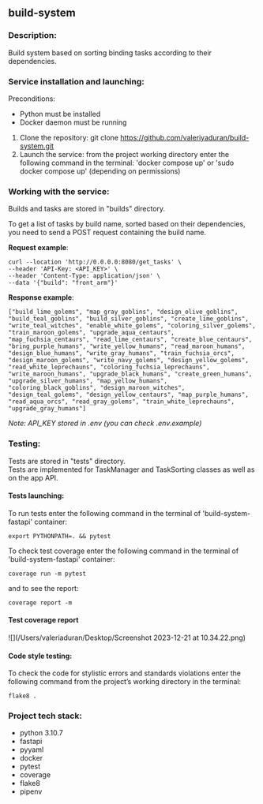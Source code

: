 ## build-system
### Description:
Build system based on sorting binding tasks according to their dependencies.

### Service installation and launching:
Preconditions:
- Python must be installed
- Docker daemon must be running
1) Clone the repository: git clone https://github.com/valeriyaduran/build-system.git
2) Launch the service: from the project working directory enter the following command in the terminal: 'docker compose up' or 'sudo docker compose up' (depending on permissions)


### Working with the service:
Builds and tasks are stored in "builds" directory.

To get a list of tasks by build name, sorted based on their dependencies, you need to send a POST request containing the build name.

**Request example**:
```
curl --location 'http://0.0.0.0:8080/get_tasks' \
--header 'API-Key: <API_KEY>' \
--header 'Content-Type: application/json' \
--data '{"build": "front_arm"}'
```
**Response example**:
```
["build_lime_golems", "map_gray_goblins", "design_olive_goblins", "build_teal_goblins", "build_silver_goblins", "create_lime_goblins", "write_teal_witches", "enable_white_golems", "coloring_silver_golems", "train_maroon_golems", "upgrade_aqua_centaurs", "map_fuchsia_centaurs", "read_lime_centaurs", "create_blue_centaurs", "bring_purple_humans", "write_yellow_humans", "read_maroon_humans", "design_blue_humans", "write_gray_humans", "train_fuchsia_orcs", "design_maroon_golems", "write_navy_golems", "design_yellow_golems", "read_white_leprechauns", "coloring_fuchsia_leprechauns", "write_maroon_humans", "upgrade_black_humans", "create_green_humans", "upgrade_silver_humans", "map_yellow_humans", "coloring_black_goblins", "design_maroon_witches", "design_teal_golems", "design_yellow_centaurs", "map_purple_humans", "read_aqua_orcs", "read_gray_golems", "train_white_leprechauns", "upgrade_gray_humans"]
```
*Note: API_KEY stored in .env (you can check .env.example)*

### Testing:
Tests are stored in "tests" directory.    
Tests are implemented for TaskManager and TaskSorting classes as well as on the app API.

#### Tests launching:
To run tests enter the following command in the terminal of 'build-system-fastapi' container:
```
export PYTHONPATH=. && pytest
```
To check test coverage enter the following command in the terminal of 'build-system-fastapi' container:
```
coverage run -m pytest
```
and to see the report:
```
coverage report -m
```
#### Test coverage report
![](/Users/valeriaduran/Desktop/Screenshot 2023-12-21 at 10.34.22.png)

#### Code style testing:
To check the code for stylistic errors and standards violations enter the following command from the project’s working directory in the terminal:
```
flake8 .
```

### Project tech stack:
- python 3.10.7
- fastapi
- pyyaml
- docker
- pytest
- coverage
- flake8
- pipenv
  











